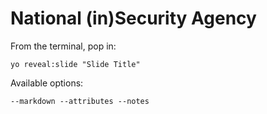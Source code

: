 
# National (in)Security Agency

From the terminal, pop in:

  ```yo reveal:slide "Slide Title"```

Available options:

 ```--markdown --attributes --notes```
